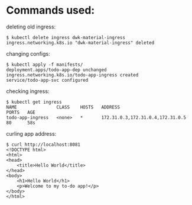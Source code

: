 # Commands used:


deleting old ingress:
```console
$ kubectl delete ingress dwk-material-ingress 
ingress.networking.k8s.io "dwk-material-ingress" deleted
```

changing configs:
```console
$ kubectl apply -f manifests/
deployment.apps/todo-app-dep unchanged
ingress.networking.k8s.io/todo-app-ingress created
service/todo-app-svc configured
```

checking ingress:
```console
$ kubectl get ingress
NAME               CLASS    HOSTS   ADDRESS                            PORTS   AGE
todo-app-ingress   <none>   *       172.31.0.3,172.31.0.4,172.31.0.5   80      58s
```

curling app address:
```console
$ curl http://localhost:8081
<!DOCTYPE html>
<html>
<head>
    <title>Hello World</title>
</head>
<body>
    <h1>Hello World</h1>
    <p>Welcome to my to-do app!</p>
</body>
</html>
```
